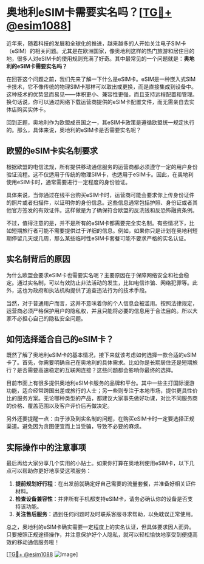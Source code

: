 # 奥地利eSIM卡需要实名吗？[[TG💪+ @esim1088](https://t.me/s/esim1088)]

近年来，随着科技的发展和全球化的推进，越来越多的人开始关注电子SIM卡（eSIM）的相关问题。尤其是在欧洲国家，像奥地利这样的热门旅游和居住目的地，很多人对eSIM卡的使用规则充满了好奇。其中最常见的一个问题就是：**奥地利的eSIM卡需要实名吗？**

在回答这个问题之前，我们先来了解一下什么是eSIM卡。eSIM是一种嵌入式SIM卡技术，它不像传统的物理SIM卡那样可以取出或更换，而是直接集成到设备中。这种技术的优势显而易见——体积更小、兼容性更强，而且支持远程配置和管理。换句话说，你可以通过网络下载运营商提供的eSIM卡配置文件，而无需亲自去实体店购买实体卡。

回到正题，奥地利作为欧盟成员国之一，其eSIM卡政策是遵循欧盟统一规定执行的。那么，具体来说，奥地利的eSIM卡是否需要实名呢？

## 欧盟的eSIM卡实名制要求

根据欧盟的电信法规，所有提供移动通信服务的运营商都必须遵守一定的用户身份验证流程。这不仅适用于传统的物理SIM卡，也适用于eSIM卡。因此，在奥地利使用eSIM卡时，通常需要进行一定程度的身份验证。

具体来说，当你通过在线平台购买eSIM卡时，运营商可能会要求你上传身份证件的照片或者扫描件，以证明你的身份信息。这些信息通常包括护照、身份证或者其他官方签发的有效证件。这样做是为了确保符合欧盟的反洗钱和反恐怖融资条例。

不过，值得注意的是，并不是所有的eSIM卡都需要完全实名制。有些情况下，比如短期旅行者可能不需要提供过于详细的信息。例如，如果你只是计划在奥地利短期停留几天或几周，那么某些临时性eSIM卡套餐可能不要求严格的实名认证。

## 实名制背后的原因

为什么欧盟会要求eSIM卡也需要实名呢？主要原因在于保障网络安全和社会稳定。通过实名制，可以有效防止非法活动的发生，比如电信诈骗、网络犯罪等。此外，这也为政府和执法机构提供了追查违法行为的技术手段。

当然，对于普通用户而言，这并不意味着你的个人信息会被滥用。按照法律规定，运营商必须严格保护用户的隐私权，并且只能将必要的信息用于合法目的。所以大家不必担心自己的隐私安全问题。

## 如何选择适合自己的eSIM卡？

既然了解了奥地利eSIM卡的基本情况，接下来就该考虑如何选择一款合适的eSIM卡了。首先，你需要明确自己在奥地利的具体需求。比如你是长期居住还是短期旅行？是否需要高速稳定的互联网连接？这些问题都会影响你最终的选择。

目前市面上有很多提供奥地利eSIM卡服务的品牌和平台。其中一些主打国际漫游功能，适合经常跨国出差或旅行的人士；另一些则专注于本地市场，提供更具性价比的服务方案。无论哪种类型的产品，都建议大家事先做好功课，对比不同服务商的价格、覆盖范围以及客户评价后再做决定。

另外还要提醒一点：由于涉及到实名制的问题，在购买eSIM卡时一定要选择正规渠道。避免因为贪图便宜而上当受骗，导致不必要的麻烦。

## 实际操作中的注意事项

最后再给大家分享几个实用的小贴士。如果你打算在奥地利使用eSIM卡，以下几点可以帮助你更好地享受这项服务：

1. **提前规划好行程**：在出发前就确定好自己需要的流量套餐，并准备好相关证件材料。
2. **检查设备兼容性**：并非所有手机都支持eSIM卡，请务必确认你的设备是否支持该功能。
3. **关注售后服务**：遇到任何问题时及时联系客服寻求帮助，以免耽误正常使用。

总之，奥地利的eSIM卡确实需要一定程度上的实名认证，但具体要求因人而异。只要按照正规途径操作，并注意保护好个人隐私，就可以轻松愉快地享受到便捷高效的移动通信服务啦！

[[TG💪+ @esim1088](https://t.me/s/esim1088) ![Image](https://i.postimg.cc/4NQfJmqS/Snipaste-2025-05-13-00-14-12.png)]